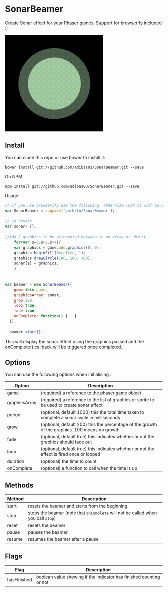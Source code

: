 # SonarBeamer

Create Sonar effect for your [Phaser](http://phaser.io) games. Support for browserify included :)

![](demo.gif)

## Install

You can clone this repo or use bower to install it:
```
bower install git://github.com/adibas03/SonarBeamer.git --save
```

On NPM
```
npm install git://github.com/adibas03/SonarBeamer.git --save
```

Usage:
```javascript
// if you use browserify use the following, otherwise load it with your preferred method
var SonarBeamer = require('path/to/SonarBeamer');

// in create
var sonar= {};

//Add 2 graphics to be alternated between to an array or object
    for(var s=0;s<2;s++){
    var graphics = game.add.graphics(0, 0);
    graphics.beginFill(0xccffcc, 1);
    graphics.drawCircle(100, 100, 100);
    sonar[s] = graphics;
    }


var beamer = new SonarBeamer({
    game:this.game,
    graphicsArray: sonar,
    grow:300,
    loop:true,
    fade:true,
    onComplete: function() {...}
  });

  beamer.start();
```

This will display the sonar effect using the graphics passed and the onComplete() callback will be triggered once completed.

## Options
You can use the following options when initialising :

| Option | Description |
|--------|-------------|
| game| (required) a reference to the phaser.game object|
| graphicsArray| (required) a reference to the list of graphics or sprite to be used to create sonar effect|
| period| (optional, default 1000) this the total time taken to complete a sonar cycle in milliseconds|
| grow| (optional, default 200) this the percentage of the growth of the graphics. 100 means no growth|
| fade| (optional, default true) this indicates whether or not the graphics should fade out |
| loop| (optional, default true) this indicates whether or not the effect is fired once or looped |
| duration| (optional) the time to count|
| onComplete| (optional) a function to call when the time is up|


## Methods

| Method | Description |
|--------|-------------|
| start| resets the beamer and starts from the beginning.|
| stop| stops the beamer (note that `onComplete` will not be called when you call `stop`)|
| reset| resets the beamer|
| pause| pauses the beamer|
| resume| resumes the beamer after a pause|


## Flags

| Flag | Description |
|--------|-------------|
| hasFinished | boolean value showing if the indicator has finished counting or not |
